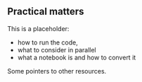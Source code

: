 ## Practical matters

This is a placeholder:

  - how to run the code,
  - what to consider in parallel
  - what a notebook is and how to convert it

Some pointers to other resources. 
